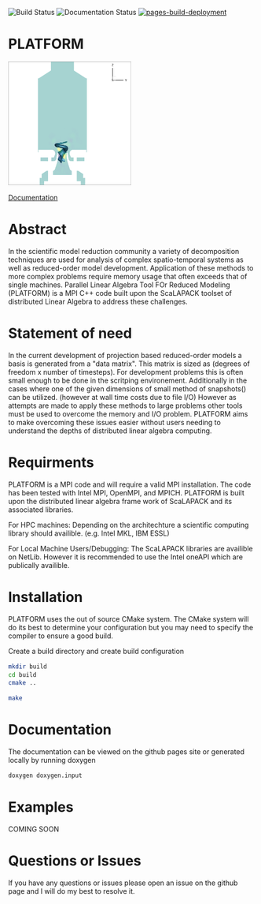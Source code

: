 

![Build Status](https://github.com/narnoldm/PLATFORM/actions/workflows/cmake.yml/badge.svg)
![Documentation Status](https://github.com/narnoldm/PLATFORM/actions/workflows/main.yml/badge.svg)
[![pages-build-deployment](https://github.com/narnoldm/PLATFORM/actions/workflows/pages/pages-build-deployment/badge.svg)](https://github.com/narnoldm/PLATFORM/actions/workflows/pages/pages-build-deployment)

# PLATFORM 

<img src="doc/fig/GTMC_PVCmode.gif" width="250" height="250"/>


[Documentation](https://narnoldm.github.io/PLATFORM/)

# Abstract 

In the scientific model reduction community a variety of 
decomposition techniques are used for analysis of complex
spatio-temporal systems as well as reduced-order model 
development. Application of these methods to more complex
problems require memory usage that often exceeds that of 
single machines. Parallel Linear Algebra Tool FOr Reduced Modeling  (PLATFORM) is a MPI 
C++ code built upon the ScaLAPACK toolset of distributed
Linear Algebra to address these challenges.



# Statement of need

In the current development of projection based reduced-order models a 
basis is generated from a "data matrix". This matrix is sized as 
(degrees of freedom x number of timesteps). For development problems 
this is often small enough to be done in the scritping environement. 
Additionally in the cases where one of the given dimensions of small
method of snapshots() can be utilized. (however at wall time costs
due to file I/O) However as attempts are made to apply these methods 
to large problems other tools must be used to overcome the memory 
and I/O problem. PLATFORM aims to make overcoming these issues easier
without users needing to understand the depths of distributed
linear algebra computing.


# Requirments

PLATFORM is a MPI code and will require a valid MPI installation. 
The code has been tested with Intel MPI, OpenMPI, and MPICH.
PLATFORM is built upon the distributed 
linear algebra frame work of ScaLAPACK and its associated 
libraries. 

For HPC machines: 
Depending on the architechture a scientific computing library
should availible. (e.g. Intel MKL, IBM ESSL) 


For Local Machine Users/Debugging:
The ScaLAPACK libraries are availible on NetLib. However it is 
recommended to use the Intel oneAPI which are publically availible.



# Installation

PLATFORM uses the out of source CMake system. The CMake system will do its best 
to determine your configuration but you may need to specify the compiler 
to ensure a good build.

Create a build directory and create build configuration

```bash 
mkdir build
cd build
cmake ..
```

```bash
make
```

# Documentation
The documentation can be viewed on the github pages site or generated locally by running doxygen 

```bash 
doxygen doxygen.input
```

# Examples 

COMING SOON


# Questions or Issues

If you have any questions or issues please open an issue on the github page and I will do my best to resolve it. 
